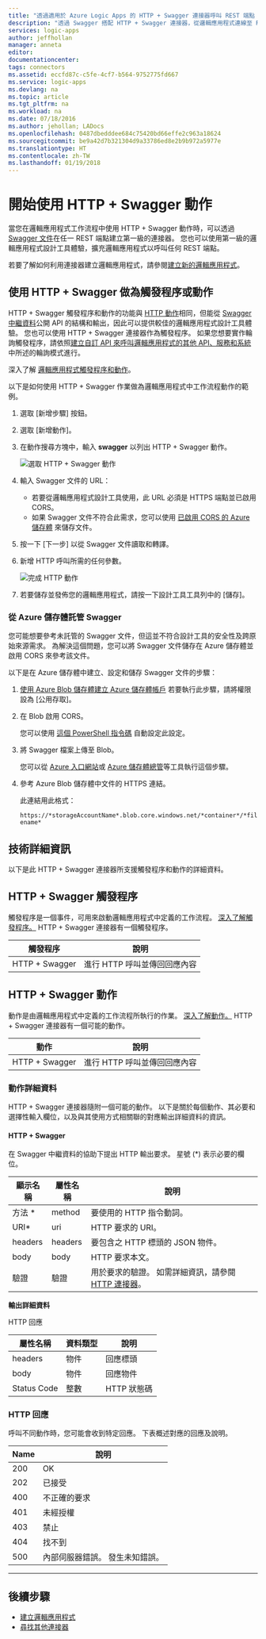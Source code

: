 ```yaml
---
title: "透過適用於 Azure Logic Apps 的 HTTP + Swagger 連接器呼叫 REST 端點 | Microsoft Docs"
description: "透過 Swagger 搭配 HTTP + Swagger 連接器，從邏輯應用程式連線至 REST 端點"
services: logic-apps
author: jeffhollan
manager: anneta
editor: 
documentationcenter: 
tags: connectors
ms.assetid: eccfd87c-c5fe-4cf7-b564-9752775fd667
ms.service: logic-apps
ms.devlang: na
ms.topic: article
ms.tgt_pltfrm: na
ms.workload: na
ms.date: 07/18/2016
ms.author: jehollan; LADocs
ms.openlocfilehash: 0487dbedddee684c75420bd66effe2c963a18624
ms.sourcegitcommit: be9a42d7b321304d9a33786ed8e2b9b972a5977e
ms.translationtype: HT
ms.contentlocale: zh-TW
ms.lasthandoff: 01/19/2018
---
```

# <a name="get-started-with-the-http--swagger-action"></a>開始使用 HTTP + Swagger 動作

當您在邏輯應用程式工作流程中使用 HTTP + Swagger 動作時，可以透過 [Swagger 文件](https://swagger.io)在任一 REST 端點建立第一級的連接器。 您也可以使用第一級的邏輯應用程式設計工具體驗，擴充邏輯應用程式以呼叫任何 REST 端點。

若要了解如何利用連接器建立邏輯應用程式，請參閱[建立新的邏輯應用程式](../logic-apps/quickstart-create-first-logic-app-workflow.md)。

## <a name="use-http--swagger-as-a-trigger-or-an-action"></a>使用 HTTP + Swagger 做為觸發程序或動作

HTTP + Swagger 觸發程序和動作的功能與 [HTTP 動作](connectors-native-http.md)相同，但能從 [Swagger 中繼資料](https://swagger.io)公開 API 的結構和輸出，因此可以提供較佳的邏輯應用程式設計工具體驗。 您也可以使用 HTTP + Swagger 連接器作為觸發程序。 如果您想要實作輪詢觸發程序，請依照[建立自訂 API 來呼叫邏輯應用程式的其他 API、服務和系統](../logic-apps/logic-apps-create-api-app.md#polling-triggers)中所述的輪詢模式進行。

深入了解 [邏輯應用程式觸發程序和動作](connectors-overview.md)。

以下是如何使用 HTTP + Swagger 作業做為邏輯應用程式中工作流程動作的範例。

1. 選取 [新增步驟]  按鈕。
2. 選取 [新增動作]。
3. 在動作搜尋方塊中，輸入 **swagger** 以列出 HTTP + Swagger 動作。
   
    ![選取 HTTP + Swagger 動作](./media/connectors-native-http-swagger/using-action-1.png)
4. 輸入 Swagger 文件的 URL：
   
   * 若要從邏輯應用程式設計工具使用，此 URL 必須是 HTTPS 端點並已啟用 CORS。
   * 如果 Swagger 文件不符合此需求，您可以使用 [已啟用 CORS 的 Azure 儲存體](#hosting-swagger-from-storage) 來儲存文件。
5. 按一下 [下一步]  以從 Swagger 文件讀取和轉譯。
6. 新增 HTTP 呼叫所需的任何參數。
   
    ![完成 HTTP 動作](./media/connectors-native-http-swagger/using-action-2.png)
7. 若要儲存並發佈您的邏輯應用程式，請按一下設計工具工具列中的 [儲存]。

### <a name="host-swagger-from-azure-storage"></a>從 Azure 儲存體託管 Swagger
您可能想要參考未託管的 Swagger 文件，但這並不符合設計工具的安全性及跨原始來源需求。 為解決這個問題，您可以將 Swagger 文件儲存在 Azure 儲存體並啟用 CORS 來參考該文件。  

以下是在 Azure 儲存體中建立、設定和儲存 Swagger 文件的步驟：

1. [使用 Azure Blob 儲存體建立 Azure 儲存體帳戶](../storage/common/storage-create-storage-account.md) 若要執行此步驟，請將權限設為 [公用存取]。

2. 在 Blob 啟用 CORS。 

   您可以使用 [這個 PowerShell 指令碼](https://github.com/logicappsio/EnableCORSAzureBlob/blob/master/EnableCORSAzureBlob.ps1) 自動設定此設定。

3. 將 Swagger 檔案上傳至 Blob。 

   您可以從 [Azure 入口網站](https://portal.azure.com)或 [Azure 儲存體總管](http://storageexplorer.com/)等工具執行這個步驟。

4. 參考 Azure Blob 儲存體中文件的 HTTPS 連結。 

   此連結用此格式：

   `https://*storageAccountName*.blob.core.windows.net/*container*/*filename*`

## <a name="technical-details"></a>技術詳細資訊
以下是此 HTTP + Swagger 連接器所支援觸發程序和動作的詳細資料。

## <a name="http--swagger-triggers"></a>HTTP + Swagger 觸發程序
觸發程序是一個事件，可用來啟動邏輯應用程式中定義的工作流程。 [深入了解觸發程序。](connectors-overview.md) HTTP + Swagger 連接器有一個觸發程序。

| 觸發程序 | 說明 |
| --- | --- |
| HTTP + Swagger |進行 HTTP 呼叫並傳回回應內容 |

## <a name="http--swagger-actions"></a>HTTP + Swagger 動作
動作是由邏輯應用程式中定義的工作流程所執行的作業。 [深入了解動作。](connectors-overview.md) HTTP + Swagger 連接器有一個可能的動作。

| 動作 | 說明 |
| --- | --- |
| HTTP + Swagger |進行 HTTP 呼叫並傳回回應內容 |

### <a name="action-details"></a>動作詳細資料
HTTP + Swagger 連接器隨附一個可能的動作。 以下是關於每個動作、其必要和選擇性輸入欄位，以及與其使用方式相關聯的對應輸出詳細資料的資訊。

#### <a name="http--swagger"></a>HTTP + Swagger
在 Swagger 中繼資料的協助下提出 HTTP 輸出要求。
星號 (*) 表示必要的欄位。

| 顯示名稱 | 屬性名稱 | 說明 |
| --- | --- | --- |
| 方法 * |method |要使用的 HTTP 指令動詞。 |
| URI* |uri |HTTP 要求的 URI。 |
| headers |headers |要包含之 HTTP 標頭的 JSON 物件。 |
| body |body |HTTP 要求本文。 |
| 驗證 |驗證 |用於要求的驗證。 如需詳細資訊，請參閱 [HTTP 連接器](connectors-native-http.md#authentication)。 |

**輸出詳細資料**

HTTP 回應

| 屬性名稱 | 資料類型 | 說明 |
| --- | --- | --- |
| headers |物件 |回應標頭 |
| body |物件 |回應物件 |
| Status Code |整數 |HTTP 狀態碼 |

### <a name="http-responses"></a>HTTP 回應
呼叫不同動作時，您可能會收到特定回應。 下表概述對應的回應及說明。

| Name | 說明 |
| --- | --- |
| 200 |OK |
| 202 |已接受 |
| 400 |不正確的要求 |
| 401 |未經授權 |
| 403 |禁止 |
| 404 |找不到 |
| 500 |內部伺服器錯誤。 發生未知錯誤。 |

- - -
## <a name="next-steps"></a>後續步驟

* [建立邏輯應用程式](../logic-apps/quickstart-create-first-logic-app-workflow.md)
* [尋找其他連接器](apis-list.md)